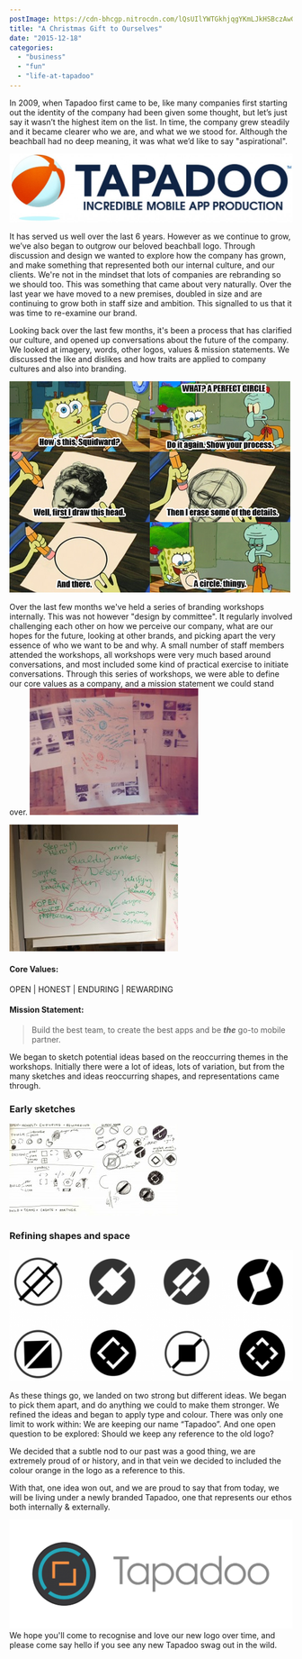 ```yaml
---
postImage: https://cdn-bhcgp.nitrocdn.com/lQsUIlYWTGkhjqgYKmLJkHSBczAwGDPM/assets/static/optimized/rev-f8d7f54/wp-content/uploads/2015/12/TeamTapadooBlog.jpg.webp
title: "A Christmas Gift to Ourselves"
date: "2015-12-18"
categories: 
  - "business"
  - "fun"
  - "life-at-tapadoo"
---
```


In 2009, when Tapadoo first came to be, like many companies first starting out the identity of the company had been given some thought, but let’s just say it wasn’t the highest item on the list. In time, the company grew steadily and it became clearer who we are, and what we we stood for. Although the beachball had no deep meaning, it was what we’d like to say "aspirational".

![LOGO](images/LOGO-1024x247.jpg)

It has served us well over the last 6 years. However as we continue to grow, we’ve also began to outgrow our beloved beachball logo. Through discussion and design we wanted to explore how the company has grown, and make something that represented both our internal culture, and our clients. We're not in the mindset that lots of companies are rebranding so we should too. This was something that came about very naturally. Over the last year we have moved to a new premises, doubled in size and are continuing to grow both in staff size and ambition. This signalled to us that it was time to re-examine our brand.

Looking back over the last few months, it's been a process that has clarified our culture, and opened up conversations about the future of the company. We looked at imagery, words, other logos, values & mission statements. We discussed the like and dislikes and how traits are applied to company cultures and also into branding.

[![spongebob](images/spongebob.png)](https://tapadoo.wpengine.com/wp-content/uploads/2015/12/spongebob.png)

Over the last few months we've held a series of branding workshops internally. This was not however "design by committee". It regularly involved challenging each other on how we perceive our company, what are our hopes for the future, looking at other brands, and picking apart the very essence of who we want to be and why. A small number of staff members attended the workshops, all workshops were very much based around conversations, and most included some kind of practical exercise to initiate conversations. Through this series of workshops, we were able to define our core values as a company, and a mission statement we could stand over. ![Image-1](images/Image-1-300x225.jpg)

[![2015-09-25 15.53.11](images/2015-09-25-15.53.11-300x225.jpg)](https://tapadoo.wpengine.com/wp-content/uploads/2015/12/2015-09-25-15.53.11.jpg)

#### Core Values:

OPEN | HONEST | ENDURING | REWARDING

#### Mission Statement:

> Build the best team, to create the best apps and be _**the**_ go-to mobile partner.

We began to sketch potential ideas based on the reoccurring themes in the workshops. Initially there were a lot of ideas, lots of variation, but from the many sketches and ideas reoccurring shapes, and representations came through.[](https://tapadoo.wpengine.com/wp-content/uploads/2015/12/Screen-Shot-2015-12-17-at-1.49.24-p.m..png)

### Early sketches

[![Sketches](images/Sketches-300x163.jpg)](https://tapadoo.wpengine.com/wp-content/uploads/2015/12/Sketches.jpg)[](https://tapadoo.wpengine.com/wp-content/uploads/2015/12/sketch.jpg)

### Refining shapes and space

[![Screen Shot 2015-12-17 at 1.49.24 p.m.](images/Screen-Shot-2015-12-17-at-1.49.24-p.m.-1024x470.png)](https://tapadoo.wpengine.com/wp-content/uploads/2015/12/sketch.jpg)

As these things go, we landed on two strong but different ideas. We began to pick them apart, and do anything we could to make them stronger. We refined the ideas and began to apply type and colour. There was only one limit to work within: We are keeping our name “Tapadoo”. And one open question to be explored: Should we keep any reference to the old logo?

We decided that a subtle nod to our past was a good thing, we are extremely proud of or history, and in that vein we decided to included the colour orange in the logo as a reference to this.

With that, one idea won out, and we are proud to say that from today, we will be living under a newly branded Tapadoo, one that represents our ethos both internally & externally.

![Logo_colour](images/Logo_colour-1024x395.png)We hope you'll come to recognise and love our new logo over time, and please come say hello if you see any new Tapadoo swag out in the wild.[](https://tapadoo.wpengine.com/wp-content/uploads/2015/12/Logo_colour.png)
